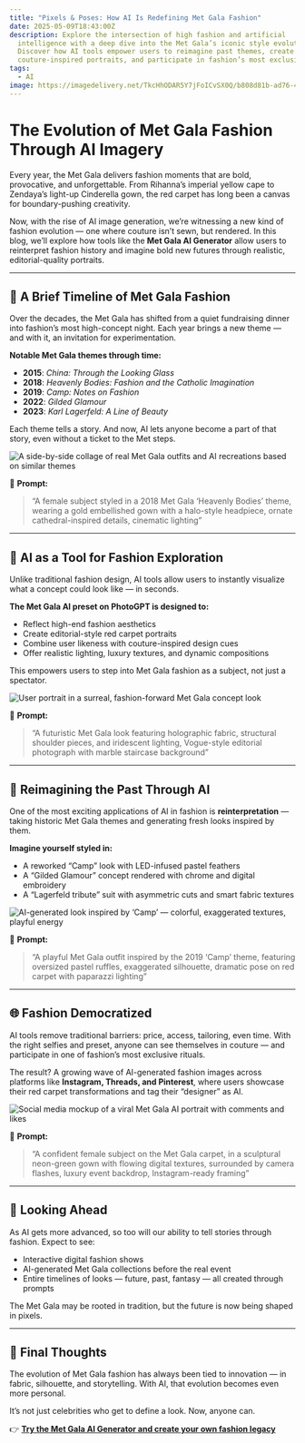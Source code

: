 ```yaml
---
title: "Pixels & Poses: How AI Is Redefining Met Gala Fashion"
date: 2025-05-09T18:43:00Z
description: Explore the intersection of high fashion and artificial
  intelligence with a deep dive into the Met Gala’s iconic style evolution.
  Discover how AI tools empower users to reimagine past themes, create
  couture-inspired portraits, and participate in fashion’s most exclusive night
tags:
  - AI
image: https://imagedelivery.net/TkcHhODAR5Y7jFoICvSX0Q/b808d81b-ad76-4ba9-6196-60f9334d8600/q=100
---
```

# The Evolution of Met Gala Fashion Through AI Imagery

Every year, the Met Gala delivers fashion moments that are bold, provocative, and unforgettable. From Rihanna’s imperial yellow cape to Zendaya’s light-up Cinderella gown, the red carpet has long been a canvas for boundary-pushing creativity.

Now, with the rise of AI image generation, we’re witnessing a new kind of fashion evolution — one where couture isn’t sewn, but rendered. In this blog, we’ll explore how tools like the **Met Gala AI Generator** allow users to reinterpret fashion history and imagine bold new futures through realistic, editorial-quality portraits.

---

## 👑 A Brief Timeline of Met Gala Fashion

Over the decades, the Met Gala has shifted from a quiet fundraising dinner into fashion’s most high-concept night. Each year brings a new theme — and with it, an invitation for experimentation.

**Notable Met Gala themes through time:**

- **2015**: *China: Through the Looking Glass*  
- **2018**: *Heavenly Bodies: Fashion and the Catholic Imagination*  
- **2019**: *Camp: Notes on Fashion*  
- **2022**: *Gilded Glamour*  
- **2023**: *Karl Lagerfeld: A Line of Beauty*  

Each theme tells a story. And now, AI lets anyone become a part of that story, even without a ticket to the Met steps.

 
![*A side-by-side collage of real Met Gala outfits and AI recreations based on similar themes*](https://imagedelivery.net/TkcHhODAR5Y7jFoICvSX0Q/d63be2fa-f066-4d45-9d2f-3e293cfd9b00/q=100)

🧾 **Prompt:**  
> “A female subject styled in a 2018 Met Gala ‘Heavenly Bodies’ theme, wearing a gold embellished gown with a halo-style headpiece, ornate cathedral-inspired details, cinematic lighting”

---

## 🤖 AI as a Tool for Fashion Exploration

Unlike traditional fashion design, AI tools allow users to instantly visualize what a concept could look like — in seconds.

**The Met Gala AI preset on PhotoGPT is designed to:**

- Reflect high-end fashion aesthetics  
- Create editorial-style red carpet portraits  
- Combine user likeness with couture-inspired design cues  
- Offer realistic lighting, luxury textures, and dynamic compositions  

This empowers users to step into Met Gala fashion as a subject, not just a spectator.

 
![*User portrait in a surreal, fashion-forward Met Gala concept look*](https://imagedelivery.net/TkcHhODAR5Y7jFoICvSX0Q/7783e6f6-6e55-44e2-d99e-61b1f9bfff00/q=100)

🧾 **Prompt:**  
> “A futuristic Met Gala look featuring holographic fabric, structural shoulder pieces, and iridescent lighting, Vogue-style editorial photograph with marble staircase background”

---

## 🔁 Reimagining the Past Through AI

One of the most exciting applications of AI in fashion is **reinterpretation** — taking historic Met Gala themes and generating fresh looks inspired by them.

**Imagine yourself styled in:**

- A reworked “Camp” look with LED-infused pastel feathers  
- A “Gilded Glamour” concept rendered with chrome and digital embroidery  
- A “Lagerfeld tribute” suit with asymmetric cuts and smart fabric textures  

  
![*AI-generated look inspired by ‘Camp’ — colorful, exaggerated textures, playful energy*](https://imagedelivery.net/TkcHhODAR5Y7jFoICvSX0Q/59174c22-dacb-421d-68f9-08fc771cf900/q=100)

🧾 **Prompt:**  
> “A playful Met Gala outfit inspired by the 2019 ‘Camp’ theme, featuring oversized pastel ruffles, exaggerated silhouette, dramatic pose on red carpet with paparazzi lighting”

---

## 🌐 Fashion Democratized

AI tools remove traditional barriers: price, access, tailoring, even time. With the right selfies and preset, anyone can see themselves in couture — and participate in one of fashion’s most exclusive rituals.

The result? A growing wave of AI-generated fashion images across platforms like **Instagram, Threads, and Pinterest**, where users showcase their red carpet transformations and tag their “designer” as AI.

 
![*Social media mockup of a viral Met Gala AI portrait with comments and likes*](https://imagedelivery.net/TkcHhODAR5Y7jFoICvSX0Q/411ec544-dedf-4e27-4903-3573e1868200/q=100)

🧾 **Prompt:**  
> “A confident female subject on the Met Gala carpet, in a sculptural neon-green gown with flowing digital textures, surrounded by camera flashes, luxury event backdrop, Instagram-ready framing”

---

## 🔮 Looking Ahead

As AI gets more advanced, so too will our ability to tell stories through fashion. Expect to see:

- Interactive digital fashion shows  
- AI-generated Met Gala collections before the real event  
- Entire timelines of looks — future, past, fantasy — all created through prompts  

The Met Gala may be rooted in tradition, but the future is now being shaped in pixels.

---

## 💬 Final Thoughts

The evolution of Met Gala fashion has always been tied to innovation — in fabric, silhouette, and storytelling. With AI, that evolution becomes even more personal.

It’s not just celebrities who get to define a look. Now, anyone can.

👉 [**Try the Met Gala AI Generator and create your own fashion legacy**](https://www.photogptai.com/presets/met_gala)
